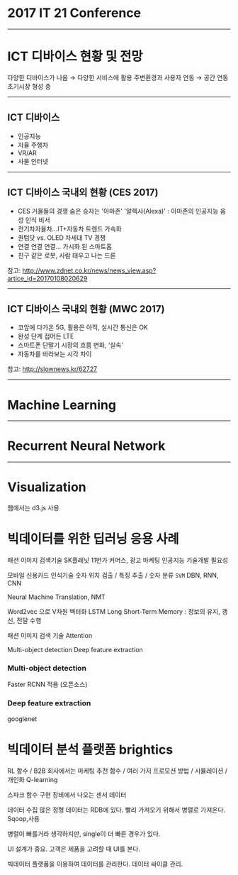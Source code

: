 # 2017 IT 21 Conference

---

# ICT 디바이스 현황 및 전망

다양한 디바이스가 나옴 → 다양한 서비스에 활용
주변환경과 사용자 연동 → 공간 연동
초기시장 형성 중

---

## ICT 디바이스

- 인공지능
- 자율 주행차
- VR/AR
- 사물 인터넷

---

## ICT 디바이스 국내외 현황 (CES 2017)

- CES 거물들의 경쟁 숨은 승자는 '아마존'
'알렉사(Alexa)' : 아마존의 인공지능 음성 인식 비서
- 전기차자율차…IT+자동차 트렌드 가속화
- 퀀텀닷 vs. OLED 차세대 TV 경쟁
- 연결 연결 연결… 가시화 된 스마트홈
- 친구 같은 로봇, 사람 태우고 나는 드론

참고: http://www.zdnet.co.kr/news/news_view.asp?artice_id=20170108020629

---

## ICT 디바이스 국내외 현황 (MWC 2017)

- 코앞에 다가온 5G, 활용은 아직, 실시간 통신은 OK
- 완성 단계 접어든 LTE
- 스마트폰 단말기 시장의 흐름 변화, ‘실속’
- 자동차를 바라보는 시각 차이

참고: http://slownews.kr/62727

---

# Machine Learning



---

# Recurrent Neural Network


---



# Visualization

웹에서는 d3.js 사용





# 빅데이터를 위한 딥러닝 응용 사례

패션 이미지 검색기술
SK플래닛 11번가 커머스, 광고 마케팅
인공지능
기술개발 필요성

모바일 신용카드 인식기술
숫자 위치 검출 / 특징 추출 / 숫자 분류 
`SVM`
DBN, RNN, CNN

Neural Machine Translation, NMT

Word2vec 으로 V차원 벡터화
LSTM Long Short-Term Memory
: 정보의 유지, 갱신, 전달 수행

패션 이미지 검색 기술
Attention

Multi-object detection
Deep feature extraction

### Multi-object detection
Faster RCNN 적용 (오픈소스)

### Deep feature extraction
googlenet


# 빅데이터 분석 플랫폼 brightics

RL 함수 / 
B2B 회사에서는 마케팅
추천 함수 / 
여러 가지 프로모션 방법 / 시뮬레이션 / 개인화 
Q-learning

스파크 함수 구현
장비에서 나오는 센서 데이터

데이터 수집
많은 정형 데이터는 RDB에 있다. 
빨리 가져오기 위해서 병렬로 가져온다. Sqoop,사용

병렬이 빠를거라 생각하지만, single이 더 빠른 경우가 있다.

UI 설계가 중요.
고객은 제품을 고려할 때 UI를 본다.

빅데이터 플랫폼을 이용하여 데이터를 관리한다. 데이터 싸이클 관리.







